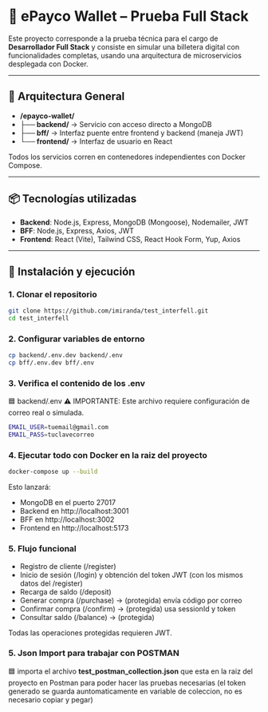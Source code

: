 # 💼 ePayco Wallet – Prueba Full Stack

Este proyecto corresponde a la prueba técnica para el cargo de **Desarrollador Full Stack** y consiste en simular una billetera digital con funcionalidades completas, usando una arquitectura de microservicios desplegada con Docker.

---

## 🧱 Arquitectura General

- **/epayco-wallet/**
- **├── backend/** → Servicio con acceso directo a MongoDB 
- **├── bff/** → Interfaz puente entre frontend y backend (maneja JWT) 
- **└── frontend/** → Interfaz de usuario en React

Todos los servicios corren en contenedores independientes con Docker Compose.

---

## 📦 Tecnologías utilizadas

- **Backend**: Node.js, Express, MongoDB (Mongoose), Nodemailer, JWT
- **BFF**: Node.js, Express, Axios, JWT
- **Frontend**: React (Vite), Tailwind CSS, React Hook Form, Yup, Axios

---

## 🚀 Instalación y ejecución

### 1. Clonar el repositorio

```bash
git clone https://github.com/imiranda/test_interfell.git
cd test_interfell
```

### 2. Configurar variables de entorno

```bash
cp backend/.env.dev backend/.env
cp bff/.env.dev bff/.env
```

### 3. Verifica el contenido de los .env

🟦 backend/.env
⚠️ IMPORTANTE: Este archivo requiere configuración de correo real o simulada.

```bash
EMAIL_USER=tuemail@gmail.com
EMAIL_PASS=tuclavecorreo
```

### 4. Ejecutar todo con Docker en la raiz del proyecto

```bash
docker-compose up --build
```

Esto lanzará:

- MongoDB en el puerto 27017
- Backend en http://localhost:3001
- BFF en http://localhost:3002
- Frontend en http://localhost:5173

### 5. Flujo funcional

- Registro de cliente (/register)
- Inicio de sesión (/login) y obtención del token JWT (con los mismos datos del /register)
- Recarga de saldo (/deposit)
- Generar compra (/purchase) → (protegida) envía código por correo
- Confirmar compra (/confirm) → (protegida) usa sessionId y token
- Consultar saldo (/balance) → (protegida)

Todas las operaciones protegidas requieren JWT.

### 5. Json Import para trabajar con POSTMAN

🟦 importa el archivo **test_postman_collection.json** que esta en la raiz del proyecto en Postman para poder hacer las pruebas necesarias (el token generado se guarda auntomaticamente en variable de coleccion, no es necesario copiar y pegar)